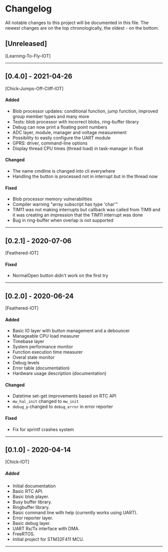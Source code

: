 # Changelog
All notable changes to this project will be documented in this file.
The newest changes are on the top chronologically, the oldest - on the bottom.

## [Unreleased]
[Learning-To-Fly-IOT]

---

## [0.4.0] - 2021-04-26
[Chick-Jumps-Off-Cliff-IOT]

#### Added
- Blob processor updates: conditional function, jump function, improved group member 
  types and many more
- Tests: blob processor with incorrect blobs, ring-buffer library
- Debug can now print a floating point numbers
- ADC layer, module, manager and voltage measurement
- Possibility to easily configure the UART module
- GPRS: driver, command-line options
- Display thread CPU times (thread load) in task-manager in float
#### Changed
- The name cmdline is changed into cli everywhere
- Handling the button is processed not in interrupt but in the thread now
#### Fixed
- Blob processor memory vulnerabilities
- Compiler warning "array subscript has type 'char'"
- TIM11 was not making interrupts but callback was called from TIM9 and it was creating 
  an impression that the TIM11 interrupt was done
- Bug in ring-buffer when overlap is not supported

---

## [0.2.1] - 2020-07-06
[Feathered-IOT]

#### Fixed
- NormalOpen button didn't work on the first try

---

## [0.2.0] - 2020-06-24
[Feathered-IOT]

#### Added
- Basic IO layer with button management and a debouncer
- Manageable CPU load measurer
- Timebase layer
- System performance monitor
- Function execution time measurer
- Overal state monitor
- Debug levels
- Error table (documentation)
- Hardware usage description (documentation)
#### Changed
- Datetime set-get improvements based on RTC API
- `mw_hal_init` changed to `mw_init`
- `debug_p` changed to `debug_error` in error reporter
#### Fixed
- Fix for sprintf crashes system

---

## [0.1.0] - 2020-04-14
[Chick-IOT]

##### Added
- Initial documentation
- Basic RTC API.
- Basic blob player.
- Busy buffer library.
- Ringbuffer library.
- Basic command line with help (currently works using UART).
- Error reporter layer.
- Basic debug layer.
- UART Rx/Tx interface with DMA.
- FreeRTOS.
- Initial project for STM32F411 MCU.

---